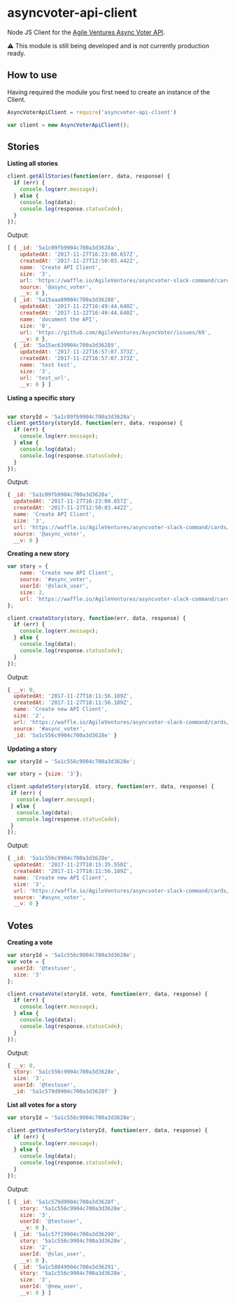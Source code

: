 # asyncvoter-api-client

Node JS Client for the [Agile Ventures Async Voter API](https://github.com/AgileVentures/asyncvoter-api).

:warning: This module is still being developed and is not currently production ready.

## How to use

Having required the module you first need to create an instance of the Client.

```javascript
AsyncVoterApiClient = require('asyncvoter-api-client')

var client = new AsyncVoterApiClient();
```

## Stories

**Listing all stories**

```javascript
client.getAllStories(function(err, data, response) {
  if (err) {
    console.log(err.message);
  } else {
    console.log(data);
    console.log(response.statusCode);
  }
});
```

Output:

```javascript
[ { _id: '5a1c09fb9904c700a3d3628a',
    updatedAt: '2017-11-27T16:23:00.657Z',
    createdAt: '2017-11-27T12:50:03.442Z',
    name: 'Create API Client',
    size: '3',
    url: 'https://waffle.io/AgileVentures/asyncvoter-slack-command/cards/59de3d6e8bf7c300a73014bc',
    source: '@async_voter',
    __v: 0 },
  { _id: '5a15aaa89904c700a3d36288',
    updatedAt: '2017-11-22T16:49:44.640Z',
    createdAt: '2017-11-22T16:49:44.640Z',
    name: 'document the API',
    size: '0',
    url: 'https://github.com/AgileVentures/AsyncVoter/issues/69',
    __v: 0 },
  { _id: '5a15ac639904c700a3d36289',
    updatedAt: '2017-11-22T16:57:07.373Z',
    createdAt: '2017-11-22T16:57:07.373Z',
    name: 'test test',
    size: '3',
    url: 'test_url',
    __v: 0 } ]
```
**Listing a specific story**

```javascript

var storyId = '5a1c09fb9904c700a3d3628a';
client.getStory(storyId, function(err, data, response) {
  if (err) {
    console.log(err.message);
  } else {
    console.log(data);
    console.log(response.statusCode);
  }
});
```

Output:

```javascript
{ _id: '5a1c09fb9904c700a3d3628a',
  updatedAt: '2017-11-27T16:23:00.657Z',
  createdAt: '2017-11-27T12:50:03.442Z',
  name: 'Create API Client',
  size: '3',
  url: 'https://waffle.io/AgileVentures/asyncvoter-slack-command/cards/59de3d6e8bf7c300a73014bc',
  source: '@async_voter',
  __v: 0 }
```

**Creating a new story**

```javascript
var story = {
    name: 'Create new API Client', 
    source: '#async_voter', 
    userId: '@slack_user',
    size: 2, 
    url: 'https://waffle.io/AgileVentures/asyncvoter-slack-command/cards/59de3d6e8bf7c300a73014bc' 
};

client.createStory(story, function(err, data, response) {
  if (err) {
    console.log(err.message);
  } else {
    console.log(data);
    console.log(response.statusCode);
  }
});
```

Output:

```javascript
{ __v: 0,
  updatedAt: '2017-11-27T18:11:56.189Z',
  createdAt: '2017-11-27T18:11:56.189Z',
  name: 'Create new API Client',
  size: '2',
  url: 'https://waffle.io/AgileVentures/asyncvoter-slack-command/cards/59de3d6e8bf7c300a73014bc',
  source: '#async_voter',
  _id: '5a1c556c9904c700a3d3628e' }
  ```

 **Updating a story**

 ```javascript
var storyId = '5a1c556c9904c700a3d3628e';

var story = {size: '3'};

client.updateStory(storyId, story, function(err, data, response) {
  if (err) {
    console.log(err.message);
  } else {
    console.log(data);
    console.log(response.statusCode);
  }
});

  ```

Output:

```javascript
{ _id: '5a1c556c9904c700a3d3628e',
  updatedAt: '2017-11-27T18:15:35.550Z',
  createdAt: '2017-11-27T18:11:56.189Z',
  name: 'Create new API Client',
  size: '3',
  url: 'https://waffle.io/AgileVentures/asyncvoter-slack-command/cards/59de3d6e8bf7c300a73014bc',
  source: '#async_voter',
  __v: 0 }
```

## Votes

**Creating a vote**

```javascript
var storyId = '5a1c556c9904c700a3d3628e';
var vote = {
  userId: '@testuser',
  size: '3'
};

client.createVote(storyId, vote, function(err, data, response) {
  if (err) {
    console.log(err.message);
  } else {
    console.log(data);
    console.log(response.statusCode);
  }
});
```

Output:

```javascript
{ __v: 0,
  story: '5a1c556c9904c700a3d3628e',
  size: '3',
  userId: '@testuser',
  _id: '5a1c579d9904c700a3d3628f' }
```

**List all votes for a story**

```javascript
var storyId = '5a1c556c9904c700a3d3628e';

client.getVotesForStory(storyId, function(err, data, response) {
  if (err) {
    console.log(err.message);
  } else {
    console.log(data);
    console.log(response.statusCode);
  }
});
```

Output:

```javascript
[ { _id: '5a1c579d9904c700a3d3628f',
    story: '5a1c556c9904c700a3d3628e',
    size: '3',
    userId: '@testuser',
    __v: 0 },
  { _id: '5a1c57f29904c700a3d36290',
    story: '5a1c556c9904c700a3d3628e',
    size: '2',
    userId: '@slac_user',
    __v: 0 },
  { _id: '5a1c58049904c700a3d36291',
    story: '5a1c556c9904c700a3d3628e',
    size: '3',
    userId: '@new_user',
    __v: 0 } ]
```
